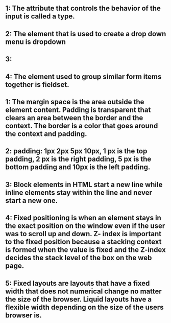 ## 1: The attribute that controls the behavior of the input is called a type.
## 2: The element that is used to create a drop down menu is dropdown
## 3:
## 4: The element used to group similar form items together is fieldset.


## 1: The margin space is the area outside the element content. Padding is transparent that clears an area between the border and the context. The border is a color that goes around the context and padding.
## 2: padding: 1px 2px 5px 10px, 1 px is the top padding, 2 px is the right padding, 5 px is the bottom padding and 10px is the left padding.
## 3: Block elements in HTML start a new line while inline elements stay within the line and never start a new one.
## 4: Fixed positioning is when an element stays in the exact position on the window even if the user was to scroll up and down. Z- index is important to the fixed position because a stacking context is formed when the value is fixed and the Z-index decides the stack level of the box on the web page.
## 5: Fixed layouts are layouts that have a fixed width that does not numerical change no matter the size of the browser. Liquid layouts have a flexible width depending on the size of the users browser is. 
